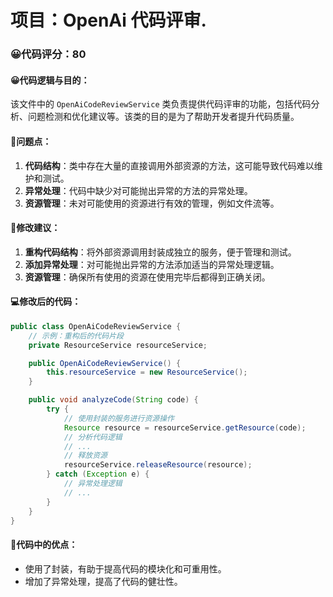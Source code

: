 # 项目：OpenAi 代码评审.
### 😀代码评分：80
#### 😀代码逻辑与目的：
该文件中的 `OpenAiCodeReviewService` 类负责提供代码评审的功能，包括代码分析、问题检测和优化建议等。该类的目的是为了帮助开发者提升代码质量。

#### 🤔问题点：
1. **代码结构**：类中存在大量的直接调用外部资源的方法，这可能导致代码难以维护和测试。
2. **异常处理**：代码中缺少对可能抛出异常的方法的异常处理。
3. **资源管理**：未对可能使用的资源进行有效的管理，例如文件流等。

#### 🎯修改建议：
1. **重构代码结构**：将外部资源调用封装成独立的服务，便于管理和测试。
2. **添加异常处理**：对可能抛出异常的方法添加适当的异常处理逻辑。
3. **资源管理**：确保所有使用的资源在使用完毕后都得到正确关闭。

#### 💻修改后的代码：
```java
public class OpenAiCodeReviewService {
    // 示例：重构后的代码片段
    private ResourceService resourceService;

    public OpenAiCodeReviewService() {
        this.resourceService = new ResourceService();
    }

    public void analyzeCode(String code) {
        try {
            // 使用封装的服务进行资源操作
            Resource resource = resourceService.getResource(code);
            // 分析代码逻辑
            // ...
            // 释放资源
            resourceService.releaseResource(resource);
        } catch (Exception e) {
            // 异常处理逻辑
            // ...
        }
    }
}
```

#### 🌟代码中的优点：
- 使用了封装，有助于提高代码的模块化和可重用性。
- 增加了异常处理，提高了代码的健壮性。